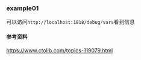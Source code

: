 ### example01
可以访问`http://localhost:1818/debug/vars`看到信息

#### 参考资料
https://www.ctolib.com/topics-119079.html